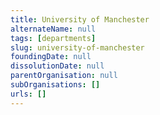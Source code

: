 ```yaml
---
title: University of Manchester
alternateName: null
tags: [departments]
slug: university-of-manchester
foundingDate: null
dissolutionDate: null
parentOrganisation: null
subOrganisations: []
urls: []
---
```

